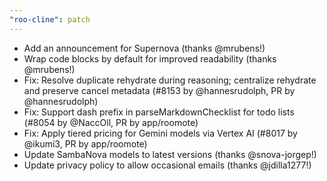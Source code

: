 ```yaml
---
"roo-cline": patch
---
```


- Add an announcement for Supernova (thanks @mrubens!)
- Wrap code blocks by default for improved readability (thanks @mrubens!)
- Fix: Resolve duplicate rehydrate during reasoning; centralize rehydrate and preserve cancel metadata (#8153 by @hannesrudolph, PR by @hannesrudolph)
- Fix: Support dash prefix in parseMarkdownChecklist for todo lists (#8054 by @NaccOll, PR by app/roomote)
- Fix: Apply tiered pricing for Gemini models via Vertex AI (#8017 by @ikumi3, PR by app/roomote)
- Update SambaNova models to latest versions (thanks @snova-jorgep!)
- Update privacy policy to allow occasional emails (thanks @jdilla1277!)
